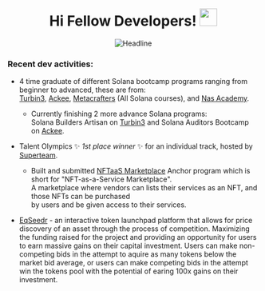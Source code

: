 <h1 align="center">Hi Fellow Developers! <img src="https://media.giphy.com/media/hvRJCLFzcasrR4ia7z/giphy.gif" width="35"></h1>

<div>
    <div align=center>
        <img src="https://readme-typing-svg.herokuapp.com?font=tahoma&color=%2336BCF7&duration=5000&center=true&vCenter=true&width=600&lines=I'm+Yuwi+%E2%80%94+Memewtoo;Web3+Enthusiast+||+Solana+Blockchain+Engineer"
             alt="Headline" />
    </div>
</div>

### __Recent dev activities:__

- 4 time graduate of different Solana bootcamp programs ranging from beginner to advanced, these are from:  
    [Turbin3](https://turbin3.com/),
    [Ackee](https://ackee.xyz/),
    [Metacrafters](https://www.metacrafters.io/)  (All Solana courses), and
    [Nas Academy](https://nasacademy.com/).
  - Currently finishing 2 more advance Solana programs:  
    Solana Builders Artisan on [Turbin3](https://turbin3.com/) and Solana Auditors Bootcamp on [Ackee](https://ackee.xyz/).

- Talent Olympics ✨ _1st place winner_ ✨ for an individual track, hosted by [Superteam](https://earn.superteam.fun/talent-olympics/).
  - Built and submitted [NFTaaS Marketplace](https://github.com/Memewtoo/nftaas-marketplace) Anchor program which is short for "NFT-as-a-Service Marketplace".  
    A marketplace where vendors can lists their services as an NFT, and those NFTs can be purchased  
    by users and be given access to their services.

- [EqSeedr](https://github.com/ExSolsior/EqSeedr) - an interactive token launchpad platform that allows for price discovery of an asset through the process of competition. Maximizing the funding raised for the project and providing an opportunity for users to earn massive gains on their capital investment. Users can make non-competing bids in the attempt to aquire as many tokens below the market bid average, or users can make competing bids in the attempt win the tokens pool with the potential of earing 100x gains on their investment.

  
<!--
**Memewtoo/Memewtoo** is a ✨ _special_ ✨ repository because its `README.md` (this file) appears on your GitHub profile.

Here are some ideas to get you started:

- 🔭 I’m currently working on ...
- 🌱 I’m currently learning ...
- 👯 I’m looking to collaborate on ...
- 🤔 I’m looking for help with ...
- 💬 Ask me about ...
- 📫 How to reach me: ...
- 😄 Pronouns: ...
- ⚡ Fun fact: ...
-->
